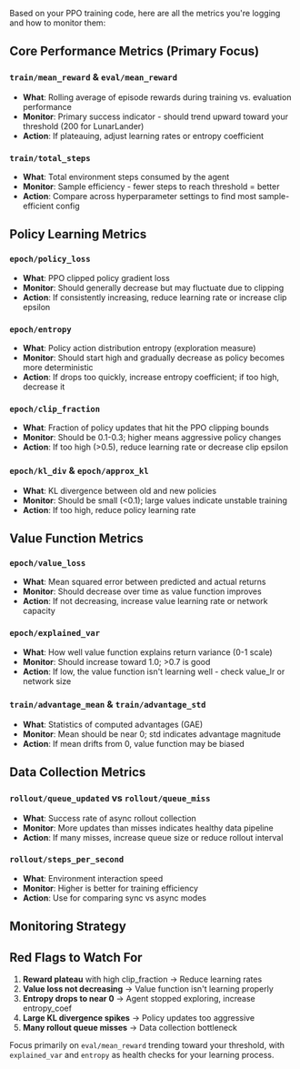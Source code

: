 Based on your PPO training code, here are all the metrics you're logging and how to monitor them:

## Core Performance Metrics (Primary Focus)

### **`train/mean_reward`** & **`eval/mean_reward`**
- **What**: Rolling average of episode rewards during training vs. evaluation performance
- **Monitor**: Primary success indicator - should trend upward toward your threshold (200 for LunarLander)
- **Action**: If plateauing, adjust learning rates or entropy coefficient

### **`train/total_steps`**
- **What**: Total environment steps consumed by the agent
- **Monitor**: Sample efficiency - fewer steps to reach threshold = better
- **Action**: Compare across hyperparameter settings to find most sample-efficient config

## Policy Learning Metrics

### **`epoch/policy_loss`**
- **What**: PPO clipped policy gradient loss
- **Monitor**: Should generally decrease but may fluctuate due to clipping
- **Action**: If consistently increasing, reduce learning rate or increase clip epsilon

### **`epoch/entropy`**
- **What**: Policy action distribution entropy (exploration measure)
- **Monitor**: Should start high and gradually decrease as policy becomes more deterministic
- **Action**: If drops too quickly, increase entropy coefficient; if too high, decrease it

### **`epoch/clip_fraction`**
- **What**: Fraction of policy updates that hit the PPO clipping bounds
- **Monitor**: Should be 0.1-0.3; higher means aggressive policy changes
- **Action**: If too high (>0.5), reduce learning rate or decrease clip epsilon

### **`epoch/kl_div`** & **`epoch/approx_kl`**
- **What**: KL divergence between old and new policies
- **Monitor**: Should be small (<0.1); large values indicate unstable training
- **Action**: If too high, reduce policy learning rate

## Value Function Metrics

### **`epoch/value_loss`**
- **What**: Mean squared error between predicted and actual returns
- **Monitor**: Should decrease over time as value function improves
- **Action**: If not decreasing, increase value learning rate or network capacity

### **`epoch/explained_var`**
- **What**: How well value function explains return variance (0-1 scale)
- **Monitor**: Should increase toward 1.0; >0.7 is good
- **Action**: If low, the value function isn't learning well - check value_lr or network size

### **`train/advantage_mean`** & **`train/advantage_std`**
- **What**: Statistics of computed advantages (GAE)
- **Monitor**: Mean should be near 0; std indicates advantage magnitude
- **Action**: If mean drifts from 0, value function may be biased

## Data Collection Metrics

### **`rollout/queue_updated`** vs **`rollout/queue_miss`**
- **What**: Success rate of async rollout collection
- **Monitor**: More updates than misses indicates healthy data pipeline
- **Action**: If many misses, increase queue size or reduce rollout interval

### **`rollout/steps_per_second`**
- **What**: Environment interaction speed
- **Monitor**: Higher is better for training efficiency
- **Action**: Use for comparing sync vs async modes

## Monitoring Strategy




## Red Flags to Watch For

1. **Reward plateau** with high clip_fraction → Reduce learning rates
2. **Value loss not decreasing** → Value function isn't learning properly
3. **Entropy drops to near 0** → Agent stopped exploring, increase entropy_coef
4. **Large KL divergence spikes** → Policy updates too aggressive
5. **Many rollout queue misses** → Data collection bottleneck

Focus primarily on `eval/mean_reward` trending toward your threshold, with `explained_var` and `entropy` as health checks for your learning process.